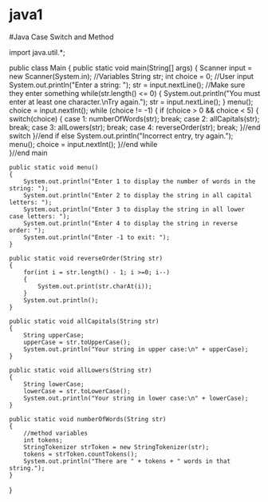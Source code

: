 # java1
#Java Case Switch and Method

import java.util.*;

public class Main 
{
	public static void main(String[] args) 
	{
		Scanner input = new Scanner(System.in);
		//Variables
		String str;
		int choice = 0;
		//User input
		System.out.println("Enter a string: ");
		str = input.nextLine();
		//Make sure they enter something
		while(str.length() <= 0)
		{
			System.out.println("You must enter at least one character.\nTry again.");
			str = input.nextLine();
		}
		menu();
		choice = input.nextInt();
		while (choice != -1)
		{
			if (choice > 0 && choice < 5)
			{
				switch(choice)
				{
				case 1:
					numberOfWords(str);
					break;
				case 2:
					allCapitals(str);
					break;
				case 3:
					allLowers(str);
					break;
				case 4:
					reverseOrder(str);
					break;
				}//end switch
			}//end if
			else
				System.out.println("Incorrect entry, try again.");
			menu();
			choice = input.nextInt();
		}//end while		
	}//end main
		
	public static void menu()
	{
		System.out.println("Enter 1 to display the number of words in the string: ");
		System.out.println("Enter 2 to display the string in all capital letters: ");
		System.out.println("Enter 3 to display the string in all lower case letters: ");
		System.out.println("Enter 4 to display the string in reverse order: ");
		System.out.println("Enter -1 to exit: ");
	}
	
	public static void reverseOrder(String str)
	{
		for(int i = str.length() - 1; i >=0; i--)
		{
			System.out.print(str.charAt(i));
		}
		System.out.println();
	}
  
	public static void allCapitals(String str)
	{
		String upperCase;
		upperCase = str.toUpperCase();
		System.out.println("Your string in upper case:\n" + upperCase);		
	}
  
	public static void allLowers(String str)
	{
		String lowerCase;
		lowerCase = str.toLowerCase();
		System.out.println("Your string in lower case:\n" + lowerCase);
	}
  
	public static void numberOfWords(String str)
	{
		//method variables
		int tokens;		
		StringTokenizer strToken = new StringTokenizer(str);
		tokens = strToken.countTokens();
		System.out.println("There are " + tokens + " words in that string.");	
	}
}

